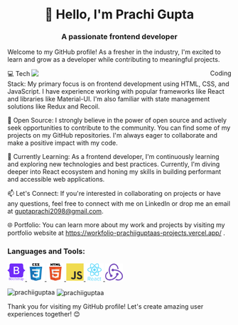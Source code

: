 <h1 align="center">👋 Hello, I'm Prachi Gupta</h1>
<h3 align="center">A passionate frontend developer</h3>

Welcome to my GitHub profile! As a fresher in the industry, I'm excited to learn and grow as a developer while contributing to meaningful projects.

<p align="right">
  <img align="right" alt="Coding" width="450" src="https://res.cloudinary.com/practicaldev/image/fetch/s--O0u1bNHs--/c_limit%2Cf_auto%2Cfl_progressive%2Cq_66%2Cw_880/https://miro.medium.com/max/1400/0%2APXf5ge7QCN9Ga_CL.gif" alt="Image" />
</p>

💻 Tech Stack: My primary focus is on frontend development using HTML, CSS, and JavaScript. I have experience working with popular frameworks like React and libraries like Material-UI. I'm also familiar with state management solutions like Redux and Recoil.

🌟 Open Source: I strongly believe in the power of open source and actively seek opportunities to contribute to the community. You can find some of my projects on my GitHub repositories. I'm always eager to collaborate and make a positive impact with my code.

🔭 Currently Learning: As a frontend developer, I'm continuously learning and exploring new technologies and best practices. Currently, I'm diving deeper into React ecosystem and honing my skills in building performant and accessible web applications.

📫 Let's Connect: If you're interested in collaborating on projects or have any questions, feel free to connect with me on LinkedIn or drop me an email at guptaprachi2098@gmail.com.

🌐 Portfolio: You can learn more about my work and projects by visiting my portfolio website at https://workfolio-prachiiguptaas-projects.vercel.app/ .

<h3 align="left">Languages and Tools:</h3>
<p align="left"> <a href="https://getbootstrap.com" target="_blank" rel="noreferrer"> <img src="https://raw.githubusercontent.com/devicons/devicon/master/icons/bootstrap/bootstrap-plain-wordmark.svg" alt="bootstrap" width="40" height="40"/> </a> <a href="https://www.w3schools.com/css/" target="_blank" rel="noreferrer"> <img src="https://raw.githubusercontent.com/devicons/devicon/master/icons/css3/css3-original-wordmark.svg" alt="css3" width="40" height="40"/> </a> <a href="https://www.w3.org/html/" target="_blank" rel="noreferrer"> <img src="https://raw.githubusercontent.com/devicons/devicon/master/icons/html5/html5-original-wordmark.svg" alt="html5" width="40" height="40"/> </a> <a href="https://developer.mozilla.org/en-US/docs/Web/JavaScript" target="_blank" rel="noreferrer"> <img src="https://raw.githubusercontent.com/devicons/devicon/master/icons/javascript/javascript-original.svg" alt="javascript" width="40" height="40"/> </a> <a href="https://reactjs.org/" target="_blank" rel="noreferrer"> <img src="https://raw.githubusercontent.com/devicons/devicon/master/icons/react/react-original-wordmark.svg" alt="react" width="40" height="40"/> </a> <a href="https://redux.js.org" target="_blank" rel="noreferrer"> <img src="https://raw.githubusercontent.com/devicons/devicon/master/icons/redux/redux-original.svg" alt="redux" width="40" height="40"/> </a> </p>

<p><img align="left" src="https://github-readme-stats.vercel.app/api/top-langs?username=prachiiguptaa&show_icons=true&locale=en&layout=compact" alt="prachiiguptaa" /></p>

<p>&nbsp;<img align="center" src="https://github-readme-stats.vercel.app/api?username=prachiiguptaa&show_icons=true&locale=en" alt="prachiiguptaa" /></p>

Thank you for visiting my GitHub profile! Let's create amazing user experiences together! 😊
